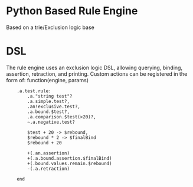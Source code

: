 # Python Based Rule Engine
Based on a trie/Exclusion logic base
    
# DSL
The rule engine uses an exclusion logic DSL, allowing querying, binding, assertion, retraction, and printing.
Custom actions can be registered in the form of: function(engine, params)
    
```
    .a.test.rule:
        .a."string test"?
        .a.simple.test?,
        .an!exclusive.test?,
        .a.bound.$test?,
        .a.comparison.$test(>20)?,
        ~.a.negative.test?
            
        $test + 20 -> $rebound,
        $rebound * 2 -> $finalBind
        $rebound + 20
            
        +(.an.assertion)
        +(.a.bound.assertion.$finalBind)
        +(.bound.values.remain.$rebound)
        -(.a.retraction)
            
    end
```

